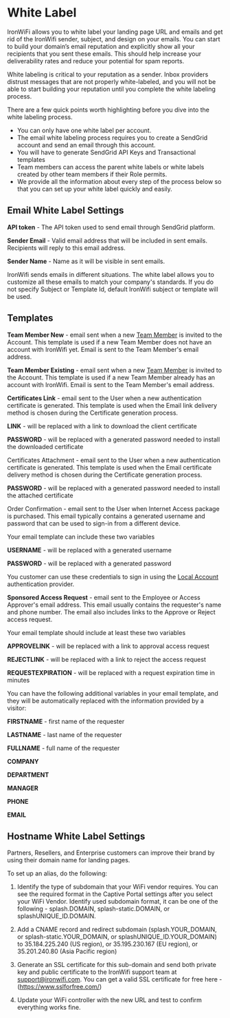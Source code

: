 # White Label

IronWiFi allows you to white label your landing page URL and emails and get rid of the IronWifi sender, subject, and design on your emails. You can start to build your domain’s email reputation and explicitly show all your recipients that you sent these emails. This should help increase your deliverability rates and reduce your potential for spam reports.

White labeling is critical to your reputation as a sender. Inbox providers distrust messages that are not properly white-labeled, and you will not be able to start building your reputation until you complete the white labeling process.

There are a few quick points worth highlighting before you dive into the white labeling process.

- You can only have one white label per account.
- The email white labeling process requires you to create a SendGrid account and send an email through this account.
- You will have to generate SendGrid API Keys and Transactional templates
- Team members can access the parent white labels or white labels created by other team members if their Role permits.
- We provide all the information about every step of the process below so that you can set up your white label quickly and easily.

## Email White Label Settings

**API token** - The API token used to send email through SendGrid platform.

**Sender Email** - Valid email address that will be included in sent emails. Recipients will reply to this email address.

**Sender Name** - Name as it will be visible in sent emails.

IronWifi sends emails in different situations. The white label allows you to customize all these emails to match your company's standards. If you do not specify Subject or Template Id, default IronWifi subject or template will be used.

## Templates

**Team Member New** - email sent when a new [Team Member](https://www.ironwifi.com/user-guide/team-members/) is invited to the Account. This template is used if a new Team Member does not have an account with IronWifi yet. Email is sent to the Team Member's email address.

**Team Member Existing** - email sent when a new [Team Member](https://www.ironwifi.com/user-guide/team-members/) is invited to the Account. This template is used if a new Team Member already has an account with IronWifi. Email is sent to the Team Member's email address.

**Certificates Link** - email sent to the User when a new authentication certificate is generated. This template is used when the Email link delivery method is chosen during the Certificate generation process.

__LINK__ - will be replaced with a link to download the client certificate

__PASSWORD__ - will be replaced with a generated password needed to install the downloaded certificate

Certificates Attachment - email sent to the User when a new authentication certificate is generated. This template is used when the Email certificate delivery method is chosen during the Certificate generation process.

__PASSWORD__ - will be replaced with a generated password needed to install the attached certificate

Order Confirmation - email sent to the User when Internet Access package is purchased. This email typically contains a generated username and password that can be used to sign-in from a different device.

Your email template can include these two variables

__USERNAME__ - will be replaced with a generated username

__PASSWORD__ - will be replaced with a generated password

You customer can use these credentials to sign in using the [Local Account](https://www.ironwifi.com/captive-portals/authentication-providers/) authentication provider.

 

**Sponsored Access Request** - email sent to the Employee or Access Approver's email address. This email usually contains the requester's name and phone number. The email also includes links to the Approve or Reject access request.

Your email template should include at least these two variables

__APPROVELINK__ - will be replaced with a link to approval access request

__REJECTLINK__ - will be replaced with a link to reject the access request

__REQUESTEXPIRATION__ - will be replaced with a request expiration time in minutes

 

You can have the following additional variables in your email template, and they will be automatically replaced with the information provided by a visitor:

 

__FIRSTNAME__ - first name of the requester

__LASTNAME__ - last name of the requester

__FULLNAME__ - full name of the requester

__COMPANY__

__DEPARTMENT__

__MANAGER__

__PHONE__

__EMAIL__

 
## Hostname White Label Settings

Partners, Resellers, and Enterprise customers can improve their brand by using their domain name for landing pages.

To set up an alias, do the following:

1. Identify the type of subdomain that your WiFi vendor requires. You can see the required format in the Captive Portal settings after you select your WiFi Vendor. Identify used subdomain format, it can be one of the following - splash.DOMAIN, splash-static.DOMAIN, or splashUNIQUE_ID.DOMAIN.

2. Add a CNAME record and redirect subdomain (splash.YOUR_DOMAIN, or splash-static.YOUR_DOMAIN, or splashUNIQUE_ID.YOUR_DOMAIN) to 35.184.225.240 (US region), or 35.195.230.167 (EU region), or 35.201.240.80 (Asia Pacific region)

3. Generate an SSL certificate for this sub-domain and send both private key and public certificate to the IronWifi support team at support@ironwifi.com. You can get a valid SSL certificate for free here - (https://www.sslforfree.com/)

4. Update your WiFi controller with the new URL and test to confirm everything works fine.


